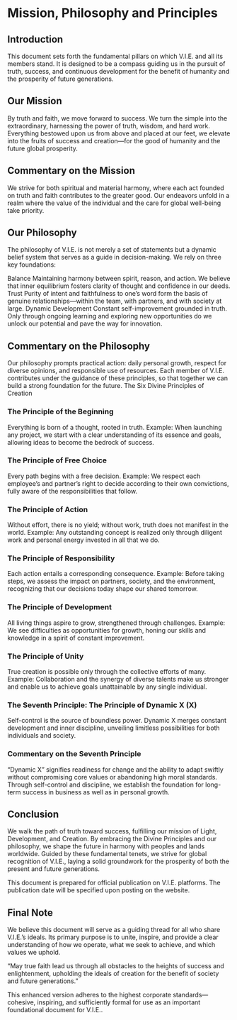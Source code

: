 # Mission, Philosophy and Principles

## Introduction
This document sets forth the fundamental pillars on which V.I.E. and all its members stand. It is designed to be a compass guiding us in the pursuit of truth, success, and continuous development for the benefit of humanity and the prosperity of future generations.

## Our Mission

By truth and faith, we move forward to success.
We turn the simple into the extraordinary, harnessing the power of truth, wisdom, and hard work.
Everything bestowed upon us from above and placed at our feet, we elevate into the fruits of success and creation—for the good of humanity and the future global prosperity.

## Commentary on the Mission

We strive for both spiritual and material harmony, where each act founded on truth and faith contributes to the greater good.
Our endeavors unfold in a realm where the value of the individual and the care for global well-being take priority.

## Our Philosophy

The philosophy of V.I.E. is not merely a set of statements but a dynamic belief system that serves as a guide in decision-making. We rely on three key foundations:

Balance Maintaining harmony between spirit, reason, and action. We believe that inner equilibrium fosters clarity of thought and confidence in our deeds.
Trust Purity of intent and faithfulness to one’s word form the basis of genuine relationships—within the team, with partners, and with society at large.
Dynamic Development Constant self-improvement grounded in truth. Only through ongoing learning and exploring new opportunities do we unlock our potential and pave the way for innovation.

## Commentary on the Philosophy

Our philosophy prompts practical action: daily personal growth, respect for diverse opinions, and responsible use of resources.
Each member of V.I.E. contributes under the guidance of these principles, so that together we can build a strong foundation for the future.
The Six Divine Principles of Creation

### The Principle of the Beginning 
Everything is born of a thought, rooted in truth. Example: When launching any project, we start with a clear understanding of its essence and goals, allowing ideas to become the bedrock of success.
### The Principle of Free Choice 
Every path begins with a free decision. Example: We respect each employee’s and partner’s right to decide according to their own convictions, fully aware of the responsibilities that follow.
### The Principle of Action 
Without effort, there is no yield; without work, truth does not manifest in the world. Example: Any outstanding concept is realized only through diligent work and personal energy invested in all that we do.
### The Principle of Responsibility 
Each action entails a corresponding consequence. Example: Before taking steps, we assess the impact on partners, society, and the environment, recognizing that our decisions today shape our shared tomorrow.
### The Principle of Development 
All living things aspire to grow, strengthened through challenges. Example: We see difficulties as opportunities for growth, honing our skills and knowledge in a spirit of constant improvement.
### The Principle of Unity 
True creation is possible only through the collective efforts of many. Example: Collaboration and the synergy of diverse talents make us stronger and enable us to achieve goals unattainable by any single individual.

### The Seventh Principle: The Principle of Dynamic X (X)
Self-control is the source of boundless power.
Dynamic X merges constant development and inner discipline, unveiling limitless
possibilities for both individuals and society.

### Commentary on the Seventh Principle
“Dynamic X” signifies readiness for change and the ability to adapt swiftly without compromising core values or abandoning high moral standards.
Through self-control and discipline, we establish the foundation for long-term success in business as well as in personal growth.

## Conclusion

We walk the path of truth toward success, fulfilling our mission of Light, Development, and Creation. By embracing the Divine Principles and our philosophy, we shape the future in harmony with peoples and lands worldwide. Guided by these fundamental tenets, we strive for global recognition of V.I.E., laying a solid groundwork for the prosperity of both the present and future generations.

This document is prepared for official publication on V.I.E. platforms. The publication date will be specified upon posting on the website.

## Final Note

We believe this document will serve as a guiding thread for all who share V.I.E.’s ideals. Its primary purpose is to unite, inspire, and provide a clear understanding of how we operate, what we seek to achieve, and which values we uphold.

“May true faith lead us through all obstacles to the heights of success and enlightenment, upholding the ideals of creation for the benefit of society and future generations.”

This enhanced version adheres to the highest corporate standards—cohesive, inspiring, and sufficiently formal for use as an important foundational document for V.I.E..

